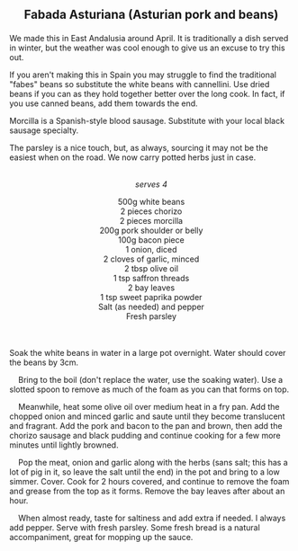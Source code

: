 ## <p align="center">Fabada Asturiana (Asturian pork and beans)</p>

We made this in East Andalusia around April. It is traditionally a dish served in winter, but the weather was cool enough to give us an excuse to try this out.

If you aren't making this in Spain you may struggle to find the traditional "fabes" beans so substitute the white beans with cannellini. Use dried beans if you can as they hold together better over the long cook. In fact, if you use canned beans, add them towards the end.

Morcilla is a Spanish-style blood sausage. Substitute with your local black sausage specialty.

The parsley is a nice touch, but, as always, sourcing it may not be the easiest when on the road. We now carry potted herbs just in case.
<br/><br/>
*<p align="center">serves 4</p>*
<p align="center">
500g white beans<br/>
2 pieces chorizo<br/>
2 pieces morcilla<br/>
200g pork shoulder or belly<br/>
100g bacon piece<br/>
1 onion, diced<br/>
2 cloves of garlic, minced<br/>
2 tbsp olive oil<br/>
1 tsp saffron threads<br/>
2 bay leaves<br/>
1 tsp sweet paprika powder<br/>
Salt (as needed) and pepper<br/>
Fresh parsley<br/>
</p>
<br/>
<br/>
Soak the white beans in water in a large pot overnight. Water should cover the beans by 3cm.

&nbsp;&nbsp;&nbsp;&nbsp;Bring to the boil (don't replace the water, use the soaking water). Use a slotted spoon to remove as much of the foam as you can that forms on top.

&nbsp;&nbsp;&nbsp;&nbsp;Meanwhile, heat some olive oil over medium heat in a fry pan. Add the chopped onion and minced garlic and saute until they become translucent and fragrant.
Add the pork and bacon to the pan and brown, then add the chorizo sausage and black pudding and continue cooking for a few more minutes until lightly browned.

&nbsp;&nbsp;&nbsp;&nbsp;Pop the meat, onion and garlic along with the herbs (sans salt; this has a lot of pig in it, so leave the salt until the end) in the pot and bring to a low simmer. Cover. Cook for 2 hours covered, and continue to remove the foam and grease from the top as it forms. Remove the bay leaves after about an hour.

&nbsp;&nbsp;&nbsp;&nbsp;When almost ready, taste for saltiness and add extra if needed. I always add pepper. Serve with fresh parsley. Some fresh bread is a natural accompaniment, great for mopping up the sauce.
